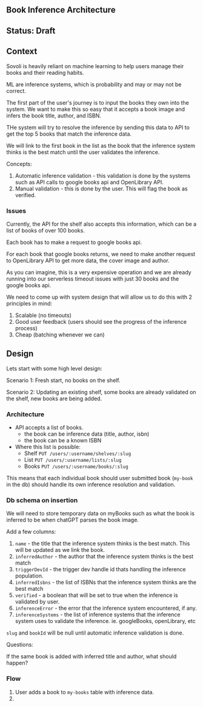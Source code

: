 ## Book Inference Architecture

## Status: Draft

## Context

Sovoli is heavily reliant on machine learning to help users manage their books and their reading habits.

ML are inference systems, which is probability and may or may not be correct.

The first part of the user's journey is to input the books they own into the system. We want to make this so easy that it accepts a book image and infers the book title, author, and ISBN.

THe system will try to resolve the inference by sending this data to API to get the top 5 books that match the inference data.

We will link to the first book in the list as the book that the inference system thinks is the best match until the user validates the inference.

Concepts:

1. Automatic inference validation - this validation is done by the systems such as API calls to google books api and OpenLibrary API.
2. Manual validation - this is done by the user. This will flag the book as verified.

### Issues

Currently, the API for the shelf also accepts this information, which can be a list of books of over 100 books.

Each book has to make a request to google books api.

For each book that google books returns, we need to make another request to OpenLibrary API to get more data, the cover image and author.

As you can imagine, this is a very expensive operation and we are already running into our serverless timeout issues with just 30 books and the google books api.

We need to come up with system design that will allow us to do this with 2 principles in mind:

1. Scalable (no timeouts)
2. Good user feedback (users should see the progress of the inference process)
3. Cheap (batching whenever we can)

## Design

Lets start with some high level design:

Scenario 1: Fresh start, no books on the shelf.

Scenario 2: Updating an existing shelf, some books are already validated on the shelf, new books are being added.


### Architecture

* API accepts a list of books.
  * the book can be inference data (title, author, isbn)
  * the book can be a known ISBN 
* Where this list is possible:
  * Shelf `PUT /users/:username/shelves/:slug`
  * List `PUT /users/:username/lists/:slug`
  * Books `PUT /users/:username/books/:slug`

This means that each individual book should user submitted book (`my-book` in the db) should handle its own inference resolution and validation.


### Db schema on insertion

We will need to store temporary data on myBooks such as what the book is inferred to be when chatGPT parses the book image.

Add a few columns:

1. `name` - the title that the inference system thinks is the best match. This will be updated as we link the book.
2. `inferredAuthor` - the author that the inference system thinks is the best match
3. `triggerDevId` - the trigger dev handle id thats handling the inference population.
4. `inferredIsbns` - the list of ISBNs that the inference system thinks are the best match
5. `verified` - a boolean that will be set to true when the inference is validated by user.
6. `inferenceError` - the error that the inference system encountered, if any.
7. `inferenceSystems` - the list of inference systems that the inference system uses to validate the inference. ie. googleBooks, openLibrary, etc

`slug` and `bookId` will be null until automatic inference validation is done.

Questions:

If the same book is added with inferred title and author, what should happen?

### Flow

1. User adds a book to `my-books` table with inference data.
2. 
